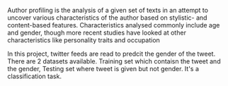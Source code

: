 Author profiling is the analysis of a given set of texts in an attempt to uncover various characteristics of the author based on stylistic- and content-based features. 
Characteristics analysed commonly include age and gender, though more recent studies have looked at other characteristics like personality traits and occupation 

In this project, twitter feeds are read to predcit the gender of the tweet. There are 2 datasets available. Training set which contaisn the tweet and the gender, 
Testing set where tweet is given but not gender. It's a classification task. 

